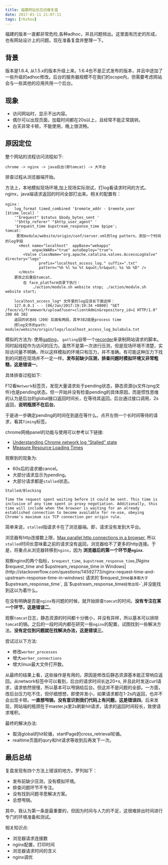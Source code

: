 ```yaml
---
title: 福建网站反应迟缓复盘
date: 2017-01-11 21:07:11
tags: [rbzhou]
---
```



福建的版本一直都非常危险,各种adhoc，并且问题频出。这里面有历史的形成，也有网站设计上的问题。现在准备复盘并整理一下。

## 背景

版本是1.6.4, 从1.5.x的版本升级上来。1.6.4也不是正式发布的版本，并且中途加了一些升级的adhoc修改。后台的服务器规模不在我们的scope内，但需要考虑网站会与一些其他的应用共用一个后台。

## 现象

- 访问网站时，显示不出内容。
- 偶尔可以出现页面，加载时间都在20s以上，且经常不能正常跳转。
- 白天非常卡顿，不能使用，晚上很流畅。

## 原因定位

整个网站的流程访问流程如下:
```
chrome -> nginx -> java后台(即tomcat) -> 大平台
```
排查过程从浏览器端开始。

<!-- more -->

方法上，本地模拟现场环境,加上现场实际测试，打log看请求时间的方式。nginx，java端请求返回的时间全部打出来。相关的配置有：
```
nginx：
    log_format timed_combined '$remote_addr - $remote_user [$time_local] '
    '"$request" $status $body_bytes_sent '
    '"$http_referer" "$http_user_agent" '
    '$request_time $upstream_response_time $pipe';
tomcat: 
     更改module/website/origin/conf/server.xml的log pattern，添加一个时间的log字段
      <Host name="localhost"  appBase="webapps"
            unpackWARs="true" autoDeploy="true">
        <Valve className="org.apache.catalina.valves.AccessLogValve" directory="logs"
               prefix="localhost_access_log." suffix=".txt"
               pattern="%h %l %u %t &quot;%r&quot; %s %b %D" />
      </Host>
    更改之后重启tomcat，
        在 face_platform目录下执行：
            ./action/module.sh website stop; ./action/module.sh website start;

    localhost_access_log* 文件里的log应该长下面这样：
    127.0.0.1 - - [06/Jan/2017:19:19:34 +0800] "GET /face/v1/framework/upload?user=clientAdmin&repository_id=1 HTTP/1.0" 200 68 382
    返回的状态码（200）后面有两段，其中382就是process time
    捞log文件的path: module/website/origin/logs/localhost_access_log_bulabula.txt
```

模拟的方法为:
使用[gatling](http://gatling.io/)，
`gatling`自带一个[recorder](http://gatling.io/docs/2.0.0-RC2/http/recorder.html)来录制网站请求的脚本。同时起线程作为访问的压力。虽然不是第一次进行压测，但是现场环境不清楚，实际访问量不明确，所以这样模拟的环境只有压力，并不准确。有可能这种压力下找到的问题在现场并不一定一样。**发布前缺少压测，排查问题时模拟环境又非常粗糙，这是错误一**。


具体排查过程如下:

F12看`Network`标签页，发现大量请求处于pending状态，静态资源(js文件/png文件)也是pending状态。但一开始并没有检查pending的具体原因，而是惯性思维的认为是后台的global接口返回时间长，在等待其返回。后台通过接口调用，2s返回，**说明瓶颈不在后台**。

于是进一步确定pending的时间在到底在等什么。点开左侧一个长时间等待的请求，看其`Timing`标签。

chrome网络panel的功能与使用可以参考以下链接:
- [Understanding Chrome network log “Stalled” state](http://stackoverflow.com/questions/29206067/understanding-chrome-network-log-stalled-state)
- [Measure Resource Loading Times](https://developers.google.com/web/tools/chrome-devtools/network-performance/resource-loading?utm_source=dcc&utm_medium=redirect&utm_campaign=2016q3)

观察到的现象为:
- 60s后的请求被cancel。
- 大部分请求显示为pending。
- 大部分请求都是`stalled`状态。

```
Stalled/Blocking

Time the request spent waiting before it could be sent. This time is inclusive of any time spent in proxy negotiation. Additionally, this time will include when the browser is waiting for an already established connection to become available for re-use, obeying Chrome's maximum six TCP connection per origin rule.
```

简单来说，`stalled`指请求卡在了浏览器端。即，请求没有发到大平台。

浏览器有http连接数上限，[Max parallel http connections in a browser](http://stackoverflow.com/questions/985431/max-parallel-http-connections-in-a-browser), 所以`stalled`时间长意味着之前的请求没有返回，浏览器给不了更多的http连接。于是，将重点从浏览器转移到`nginx`，因为 __浏览器后的第一个环节是`nginx`__.

观察nginx的两个指标，`$request_time`, `$upstream_response_time`,[Nginx $request_time and $upstream_response_time in Windows](http://stackoverflow.com/questions/14592773/nginx-request-time-and-upstream-response-time-in-windows)
请求的`$request_time`基本都大于`$upstream_response_time`, 且`$upstream_response_time`经常出现`-`,并没能找到这以为着什么。

在没有明确是否是`nginx`有问题的时候，就开始排查`tomcat`的时间。**没有专注在某一个环节，这是错误二**。

观察`tomcat`日志，静态资源的时间都十分微小，并没有异样，所以基本可以排除`tomcat`的锅。之后的一段时间内都在研究一些`nginx`的配置，试图找到一些解决方法。**没有定位到问题就在找解决办法，这是错误三**。

尝试过以下方法:
-  修改`worker_processes`
-  增大`worker_connections`
-  增大linux最大文件打开数。


从最终的结果上看，这些操作是有用的。原因是修改后静态资源基本能正常响应返回。从network标签中可以看到，后台的请求时间长达20+s, 并且此时发送curl请求，请求依然很慢，所以基本可以甩锅给后台。但这并不是问题的全部。一方面，改后台压力吃不住，但仔细想想，即使并发小，如果请求都在1-2s内返回，也并不会出现卡顿。**一直想甩锅，没有意识到我们代码上有问题，这是错误四**。后来发现，网站端的瓶颈在于master.js里2s刷新hit请求，请求的返回时间较长，致使请求堆积。

最终的解决办法:
-  取消global的hit轮循，startPage的cross_retrieval轮循。
-  realtime页面的qury和hit请求等收到后再发下一次。



## 最后总结

复盘发现有四个方法上错误的地方。罗列如下：
- 发布前缺少压测，没有模拟环境。
- 排查问题环节不专注。
- 没有找到问题寻思解决方案。
- 总想甩锅。

其中，我认为第一条是最重要的，但因为时间与人力的不足，这很难排出时间进行专门的环境准备和测试。

相关知识点:
- 浏览器请求连接数
- nginx配置，打印时间
- 浏览器请求时间的含义
- nginx调优









































